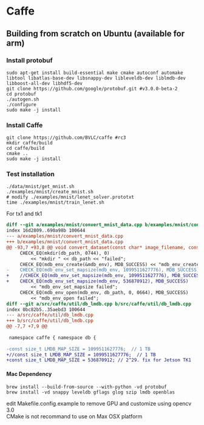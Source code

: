 # Caffe

## Building from scratch on Ubuntu (available for arm)

### Install protobuf
```
sudo apt-get install build-essential make cmake autoconf automake libtool libatlas-base-dev libsnappy-dev libleveldb-dev liblmdb-dev libboost-all-dev libhdf5-dev
git clone https://github.com/google/protobuf.git #v3.0.0-beta-2
cd protobuf
./autogen.sh 
./configure
sudo make -j install
```

### Install Caffe
```
git clone https://github.com/BVLC/caffe #rc3
mkdir caffe/build
cd caffe/build
cmake ..
sudo make -j install
```

### Test installation
```
./data/mnist/get_mnist.sh
./examples/mnist/create_mnist.sh
# modify ./examples/mnist/lenet_solver.prototxt
time ./examples/mnist/train_lenet.sh
```
For tx1 and tk1 
```diff
diff --git a/examples/mnist/convert_mnist_data.cpp b/examples/mnist/convert_mnist_data.cpp
index 16d2809..690a98b 100644
--- a/examples/mnist/convert_mnist_data.cpp
+++ b/examples/mnist/convert_mnist_data.cpp
@@ -93,7 +93,8 @@ void convert_dataset(const char* image_filename, const char* label_filename,
     CHECK_EQ(mkdir(db_path, 0744), 0)
         << "mkdir " << db_path << "failed";
     CHECK_EQ(mdb_env_create(&mdb_env), MDB_SUCCESS) << "mdb_env_create failed";
-    CHECK_EQ(mdb_env_set_mapsize(mdb_env, 1099511627776), MDB_SUCCESS)  // 1TB
+    //CHECK_EQ(mdb_env_set_mapsize(mdb_env, 1099511627776), MDB_SUCCESS)  // 1TB
+    CHECK_EQ(mdb_env_set_mapsize(mdb_env, 536870912), MDB_SUCCESS)
         << "mdb_env_set_mapsize failed";
     CHECK_EQ(mdb_env_open(mdb_env, db_path, 0, 0664), MDB_SUCCESS)
         << "mdb_env_open failed";
diff --git a/src/caffe/util/db_lmdb.cpp b/src/caffe/util/db_lmdb.cpp
index 0bc82b5..35aebd3 100644
--- a/src/caffe/util/db_lmdb.cpp
+++ b/src/caffe/util/db_lmdb.cpp
@@ -7,7 +7,9 @@
 
 namespace caffe { namespace db {
 
-const size_t LMDB_MAP_SIZE = 1099511627776;  // 1 TB
+//const size_t LMDB_MAP_SIZE = 1099511627776;  // 1 TB
+const size_t LMDB_MAP_SIZE = 536870912; // 2^29. fix for Jetson TK1
```

#### Mac Dependency
```
brew install --build-from-source --with-python -vd protobuf
brew install -vd snappy leveldb gflags glog szip lmdb openblas
```
edit Makefile.config.example to remove GPU and customize using opencv 3.0  
CMake is not recommand to use on Max OSX platform
